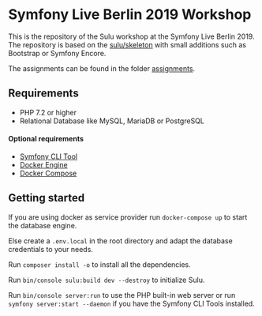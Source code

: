 # Symfony Live Berlin 2019 Workshop

This is the repository of the Sulu workshop at the Symfony Live Berlin 2019. The repository is based on 
the [sulu/skeleton](https://github.com/sulu/skeleton) with small additions such as Bootstrap or Symfony Encore.

The assignments can be found in the folder [assignments](/assignments).

## Requirements

- PHP 7.2 or higher
- Relational Database like MySQL, MariaDB or PostgreSQL

#### Optional requirements
- [Symfony CLI Tool](https://symfony.com/doc/master/cloud/getting-started.html)
- [Docker Engine](https://docs.docker.com/engine/installation/)
- [Docker Compose](https://docs.docker.com/compose/install/)

## Getting started

If you are using docker as service provider run `docker-compose up` to start the database engine.

Else create a `.env.local` in the root directory and adapt the database credentials to your needs.

Run `composer install -o` to install all the dependencies.

Run `bin/console sulu:build dev --destroy` to initialize Sulu.

Run `bin/console server:run` to use the PHP built-in web server or run `symfony server:start --daemon` 
if you have the Symfony CLI Tools installed.
